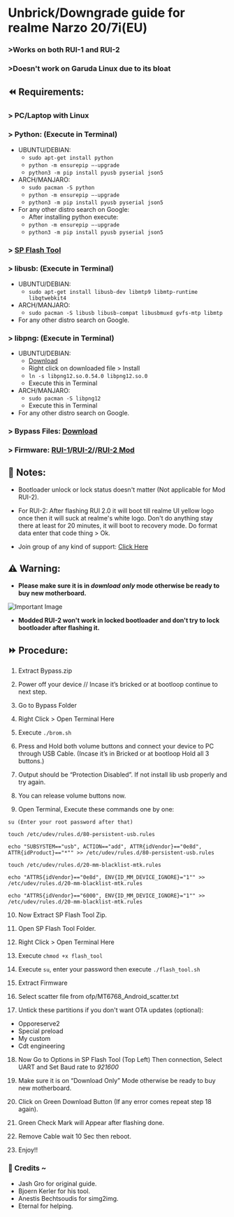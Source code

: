 # Unbrick/Downgrade guide for realme Narzo 20/7i(EU)
### >Works on both RUI-1 and RUI-2
### >Doesn't work on Garuda Linux due to its bloat
## ⏪ Requirements:
### > **PC/Laptop with Linux**

### > **Python: (Execute in Terminal)**
- UBUNTU/DEBIAN:
  - `sudo apt-get install python`
  - `python -m ensurepip –-upgrade`
  - `python3 -m pip install pyusb pyserial json5`
- ARCH/MANJARO:
  - `sudo pacman -S python`
  - `python -m ensurepip –-upgrade`
  - `python3 -m pip install pyusb pyserial json5`
- For any other distro search on Google:
  - After installing python execute:
  - `python -m ensurepip –-upgrade`
  - `python3 -m pip install pyusb pyserial json5`

### > [**SP Flash Tool**](https://spflashtool.com/download/)

### > **libusb: (Execute in Terminal)**
- UBUNTU/DEBIAN:
  - `sudo apt-get install libusb-dev libmtp9 libmtp-runtime libqtwebkit4`
- ARCH/MANJARO:
  - `sudo pacman -S libusb libusb-compat libusbmuxd gvfs-mtp libmtp`
- For any other distro search on Google.

### > **libpng: (Execute in Terminal)**
- UBUNTU/DEBIAN:
  - [Download](http://ppa.launchpad.net/linuxuprising/libpng12/ubuntu/pool/main/libp/libpng/libpng12-0_1.2.54-1ubuntu1.1+1~ppa0~impish0_amd64.deb)
  - Right click on downloaded file > Install
  - `ln -s libpng12.so.0.54.0 libpng12.so.0`
  - Execute this in Terminal
- ARCH/MANJARO:
  -  `sudo pacman -S libpng12`
  -  Execute this in Terminal
- For any other distro search on Google.

### > **Bypass Files:** [**Download**](https://drive.google.com/uc?id=1cIVcoSzGCSeDDxC0Qwv5FeNeJUuruzYu&export=download)

### > **Firmware:** [**RUI-1**](https://www.mediafire.com/file/qbsoykiuprhq0cv/Realme_RMX2193_A.23_Firmware.zip/file)**/**[**RUI-2**](https://www.mediafire.com/file/du4d4rtheogjqf8/Realme_RMX2193_C.18_Firmware.zip/file)**//**[**RUI-2 Mod**](https://t.me/Realme_Narzo_20/407)

## 📝 Notes:
- Bootloader unlock or lock status doesn't matter (Not applicable for Mod RUI-2).

- For RUI-2: After flashing RUI 2.0 it will boot till realme UI yellow logo once then it will suck at realme's white logo. Don't do anything stay there at least for 20 minutes, it will boot to recovery mode. Do format data enter that code thing > Ok.

- Join group of any kind of support: [Click Here](https://telegram.dog/realme_narzo_20_group)
## ⚠️ Warning:
- **Please make sure it is in _download only_ mode otherwise be ready to buy new motherboard.**

![Important Image](Important_Linux.jpg)

- **Modded RUI-2 won't work in locked bootloader and don't try to lock bootloader after flashing it.**
## ⏩ Procedure:
1. Extract Bypass.zip

2. Power off your device // Incase it’s bricked or at
bootloop continue to next step.

3. Go to Bypass Folder

4. Right Click > Open Terminal Here

5. Execute `./brom.sh`

6. Press and Hold both volume buttons and connect your
device to PC through USB Cable. (Incase it’s in Bricked or
at bootloop Hold all 3 buttons.)

7. Output should be “Protection Disabled”. If not install
lib usb properly and try again.

8. You can release volume buttons now.

9. Open Terminal, Execute these commands one by one:
```
su (Enter your root password after that)
```
```
touch /etc/udev/rules.d/80-persistent-usb.rules
```
```
echo "SUBSYSTEM=="usb", ACTION=="add", ATTR{idVendor}=="0e8d", ATTR{idProduct}=="*"" >> /etc/udev/rules.d/80-persistent-usb.rules
```
```
touch /etc/udev/rules.d/20-mm-blacklist-mtk.rules
```
```
echo "ATTRS{idVendor}=="0e8d", ENV{ID_MM_DEVICE_IGNORE}="1"" >> /etc/udev/rules.d/20-mm-blacklist-mtk.rules
```
```
echo "ATTRS{idVendor}=="6000", ENV{ID_MM_DEVICE_IGNORE}="1"" >> /etc/udev/rules.d/20-mm-blacklist-mtk.rules
```

10. Now Extract SP Flash Tool Zip.

11. Open SP Flash Tool Folder.

12. Right Click > Open Terminal Here

13. Execute `chmod +x flash_tool`

14. Execute `su`, enter your password then execute `./flash_tool.sh`

15. Extract Firmware

16. Select scatter file from ofp/MT6768_Android_scatter.txt

17. Untick these partitions if you don't want OTA updates (optional):
- Opporeserve2
- Special preload
- My custom
- Cdt engineering 

18. Now Go to Options in SP Flash Tool (Top Left) Then connection, Select UART and Set Baud rate to *921600*

19. Make sure it is on “Download Only” Mode otherwise be ready to buy new motherboard.

20. Click on Green Download Button (If any error comes repeat step 18 again).

21. Green Check Mark will Appear after flashing done.

22. Remove Cable wait 10 Sec then reboot.

23. Enjoy!!

### 👤 Credits ~
- Jash Gro for original guide.
- Bjoern Kerler for his tool.
- Anestis Bechtsoudis for simg2img.
- Eternal for helping.
